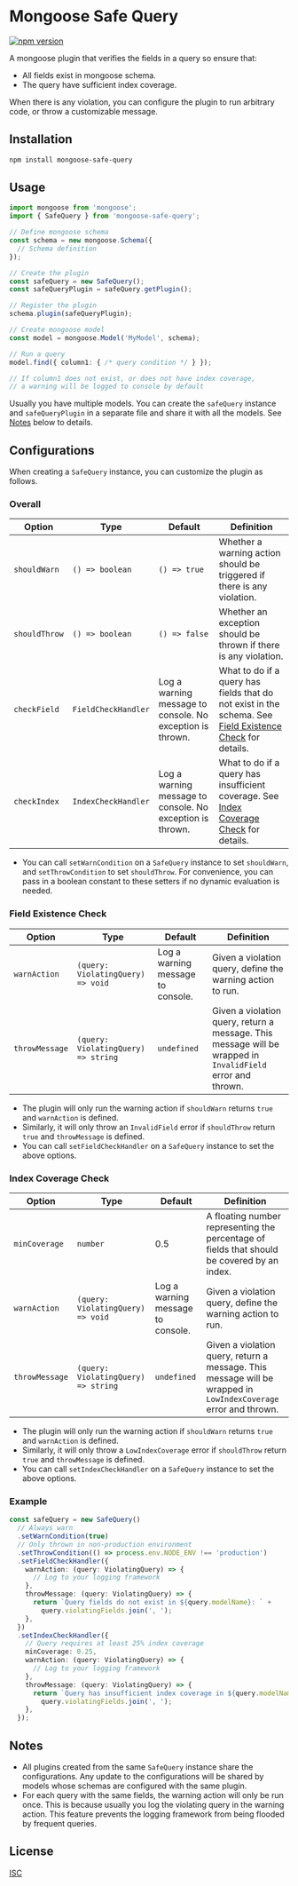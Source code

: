 # Mongoose Safe Query

[![npm version](https://badge.fury.io/js/mongoose-safe-query.svg)](https://www.npmjs.com/package/mongoose-safe-query)

A mongoose plugin that verifies the fields in a query so ensure that:
- All fields exist in mongoose schema.
- The query have sufficient index coverage.

When there is any violation, you can configure the plugin to run arbitrary code, or throw a customizable message.

## Installation

```sh
npm install mongoose-safe-query
```

## Usage

```ts
import mongoose from 'mongoose';
import { SafeQuery } from 'mongoose-safe-query';

// Define mongoose schema
const schema = new mongoose.Schema({
  // Schema definition
});

// Create the plugin
const safeQuery = new SafeQuery();
const safeQueryPlugin = safeQuery.getPlugin();

// Register the plugin
schema.plugin(safeQueryPlugin);

// Create mongoose model
const model = mongoose.Model('MyModel', schema);

// Run a query
model.find({ column1: { /* query condition */ } });

// If column1 does not exist, or does not have index coverage,
// a warning will be logged to console by default 
```

Usually you have multiple models. You can create the `safeQuery` instance and `safeQueryPlugin` in a separate file and share it with all the models. See [Notes](#notes) below to details.

## Configurations

When creating a `SafeQuery` instance, you can customize the plugin as follows.

### Overall

| Option | Type | Default | Definition |
| ---- | ---- | ---- | ---- |
| `shouldWarn` | `() => boolean` | `() => true` | Whether a warning action should be triggered if there is any violation. |
| `shouldThrow` | `() => boolean` | `() => false` | Whether an exception should be thrown if there is any violation. |
| `checkField` | `FieldCheckHandler` | Log a warning message to console. No exception is thrown. | What to do if a query has fields that do not exist in the schema. See [Field Existence Check](#field-existence-check) for details. |
| `checkIndex` | `IndexCheckHandler` | Log a warning message to console. No exception is thrown. | What to do if a query has insufficient coverage. See [Index Coverage Check](#index-coverage-check) for details. |

- You can call `setWarnCondition` on a `SafeQuery` instance to set `shouldWarn`, and `setThrowCondition` to set `shouldThrow`. For convenience, you can pass in a boolean constant to these setters if no dynamic evaluation is needed.

### Field Existence Check

| Option | Type | Default | Definition |
| ---- | ---- | ---- | ---- |
| `warnAction` | `(query: ViolatingQuery) => void` | Log a warning message to console. | Given a violation query, define the warning action to run. |
| `throwMessage` | `(query: ViolatingQuery) => string` | `undefined` | Given a violation query, return a message. This message will be wrapped in `InvalidField` error and thrown. |

- The plugin will only run the warning action if `shouldWarn` returns `true` and `warnAction` is defined.
- Similarly, it will only throw an `InvalidField` error if `shouldThrow` return `true` and `throwMessage` is defined.
- You can call `setFieldCheckHandler` on a `SafeQuery` instance to set the above options.

### Index Coverage Check

| Option | Type | Default | Definition |
| ---- | ---- | ---- | ---- |
| `minCoverage` | `number` | 0.5 | A floating number representing the percentage of fields that should be covered by an index. |
| `warnAction` | `(query: ViolatingQuery) => void` | Log a warning message to console. | Given a violation query, define the warning action to run. |
| `throwMessage` | `(query: ViolatingQuery) => string` | `undefined` | Given a violation query, return a message. This message will be wrapped in `LowIndexCoverage` error and thrown. |

- The plugin will only run the warning action if `shouldWarn` returns `true` and `warnAction` is defined.
- Similarly, it will only throw a `LowIndexCoverage` error if `shouldThrow` return `true` and `throwMessage` is defined.
- You can call `setIndexCheckHandler` on a `SafeQuery` instance to set the above options.

### Example

```ts
const safeQuery = new SafeQuery()
  // Always warn
  .setWarnCondition(true)
  // Only thrown in non-production environment
  .setThrowCondition(() => process.env.NODE_ENV !== 'production')
  .setFieldCheckHandler({
    warnAction: (query: ViolatingQuery) => {
      // Log to your logging framework
    },
    throwMessage: (query: ViolatingQuery) => {
      return `Query fields do not exist in ${query.modelName}: ` +
        query.violatingFields.join(', ');
    },
  })
  .setIndexCheckHandler({
    // Query requires at least 25% index coverage
    minCoverage: 0.25,
    warnAction: (query: ViolatingQuery) => {
      // Log to your logging framework
    },
    throwMessage: (query: ViolatingQuery) => {
      return `Query has insufficient index coverage in ${query.modelName}: ` +
        query.violatingFields.join(', ');
    },
  });
```

## Notes
- All plugins created from the same `SafeQuery` instance share the configurations. Any update to the configurations will be shared by models whose schemas are configured with the same plugin.
- For each query with the same fields, the warning action will only be run once. This is because usually you log the violating query in the warning action. This feature prevents the logging framework from being flooded by frequent queries.

## License
[ISC](LICENSE.md)
